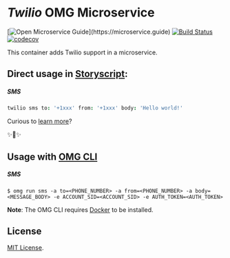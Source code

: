 # _Twilio_ OMG Microservice

[![Open Microservice Guide](https://img.shields.io/badge/OMG%20Enabled-👍-green.svg?)](https://microservice.guide)
[![Build Status](https://travis-ci.com/omg-services/uuid.svg?branch=master)](https://travis-ci.com/omg-services/uuid)
[![codecov](https://codecov.io/gh/omg-services/uuid/branch/master/graph/badge.svg)](https://codecov.io/gh/omg-services/uuid)

This container adds Twilio support in a microservice.

## Direct usage in [Storyscript](https://storyscript.io/):

##### SMS
```coffee
twilio sms to: '+1xxx' from: '+1xxx' body: 'Hello world!'
```

Curious to [learn more](https://docs.storyscript.io/)?

✨🍰✨

## Usage with [OMG CLI](https://www.npmjs.com/package/omg)

##### SMS
```shell
$ omg run sms -a to=<PHONE_NUMBER> -a from=<PHONE_NUMBER> -a body=<MESSAGE_BODY> -e ACCOUNT_SID=<ACCOUNT_SID> -e AUTH_TOKEN=<AUTH_TOKEN>
```

**Note**: The OMG CLI requires [Docker](https://docs.docker.com/install/) to be installed.

## License
[MIT License](https://github.com/omg-services/twilio/blob/master/LICENSE).
